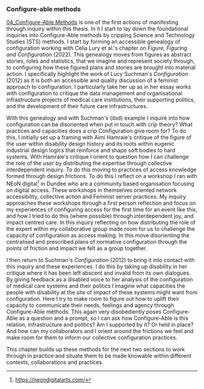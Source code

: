 ### Configure-able methods

[04_Configure-Able Methods](../../04_Configure-able_Methods/04_Configure-Able%20Methods.md) is one of the first actions of manifesting through inquiry within this thesis. In it I start to lay down the foundational inquiries into Configure-Able methods by cripping  Science and Technology Studies (STS) methods. I start by forming an accessible genealogy of configuration working with Celia Lury et al.'s chapter on *Figure, Figuring and Configuration* (2022). This genealogy moves from figures as abstract stories, roles and statistics, that we imagine and represent society through, to configuring how these figured plans and stories are brought into material action. I specifically highlight the work of Lucy Suchman's *Configuration* (2012) as it is both an accessible and quality discussion of a feminist approach to configuration. I particularly take her up as in her essay works with configuration to critique the data management and organisational infrastructure projects of medical care institutions, their supporting politics, and the development of their future care infrastructures.

With this genealogy and with Suchman's (ibid) example I inquire into how configuration can be disoriented when put in touch with crip theory? What practices and capacities does a crip Configuration give room for? To do this, I initially set up a framing with Aimi Hamraie's critique of the figure of the user within disability design history and its roots within eugenic industrial design logics that reinforce and shape soft bodies to hard systems. With Hamraie's critique I orient to question how I can challenge the role of the user by distributing the expertise through collective interdependent inquiry. To do this moving to practices of access knowledge formed through design frictions. To do this I reflect on a workshop I ran with NEoN digital[^q8] in Dundee who are a community based organisation focusing on digital access. These workshops in themselves oriented network accessibility, collective action and Feminist server practices. My inquiry approaches these workshops through a first person reflection and focus on my experiences of configuring access for the first time for an event like this, and how I tried to do this (where possible) through interdependent joy, and impact centred care. In this inquiry reflecting on how distributing the role of the expert within my collaborative group made room for us to challenge the capacity of configuration as access making. In this move disorienting the centralised and prescribed plans of normative configuration through the points of friction and impact we felt as a group together.

I then return to Suchman's *Configuration* (2012) to bring it into contact with this inquiry and these experiences. I do this by taking up disability in her critique where it has been left abscent and invalid from its own dialogues. By giving feedback as a disabled voice to her analysis of the configuration of medical care systems and their politics I imagine what capacities the people with disability at the site of impact of these systems might want from configuration. Here I try to make room to figure out how to uplift their capacity to communicate their needs, feelings and agency through Configure-Able methods. This again very disobediently poses Configure-Able as a question and a prompt, so I can ask how Configure-Able is this relation, infrastructure and politics? Am I supported by it? Or held in place? And how can my collaborators and I orient around the frictions we feel and make room for them to inform our collective configuration practices. 

This chapter builds up these methods for the next two sections to work through in practice and situate them to be made knowable within different contexts, collaborations and practices.

[^q8]: https://neondigitalarts.com/
